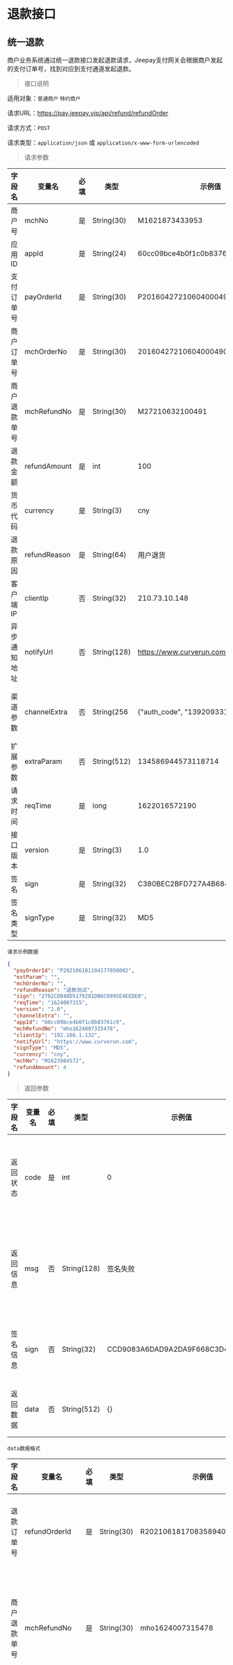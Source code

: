 # 退款接口

## 统一退款

商户业务系统通过统一退款接口发起退款请求，Jeepay支付网关会根据商户发起的支付订单号，找到对应到支付通道发起退款。

> 接口说明

适用对象：`普通商户` `特约商户`

请求URL：https://pay.jeepay.vip/api/refund/refundOrder

请求方式：`POST`

请求类型：`application/json` 或 `application/x-www-form-urlencoded`

> 请求参数

字段名 | 变量名 | 必填 | 类型 | 示例值 | 描述
------- | -------| -------| -------| -------| -------
商户号 | mchNo | 是 | String(30) | M1621873433953 | 商户号   
应用ID | appId | 是 | String(24) | 60cc09bce4b0f1c0b83761c9 | 应用ID
支付订单号 | payOrderId | 是 | String(30) | P20160427210604000490 | 支付中心生成的订单号，与mchOrderNo二者传一即可  
商户订单号 | mchOrderNo | 是 | String(30) | 20160427210604000490 | 商户生成的支付订单号，与payOrderId二者传一即可  
商户退款单号 | mchRefundNo | 是 | String(30) | M27210632100491 | 商户生成的退款单号  
退款金额 | refundAmount | 是 | int | 100 | 退款金额,单位分   
货币代码 | currency | 是 | String(3) | cny | 三位货币代码,人民币:cny
退款原因 | refundReason | 是 | String(64) | 用户退货 | 退款原因  
客户端IP | clientIp | 否 | String(32) | 210.73.10.148 | 客户端IPV4地址  
异步通知地址 | notifyUrl | 否 | String(128) | https://www.curverun.com/notify.htm | 退款完成后回调该URL,只有传了该值才会发起回调  
渠道参数 | channelExtra | 否 | String(256 | {"auth_code", "13920933111042"} | 特定渠道发起的额外参数,json格式字符串.详见渠道参数说明  
扩展参数 | extraParam | 否 | String(512) | 134586944573118714 | 商户扩展参数,回调时会原样返回  
请求时间 | reqTime | 是 | long | 1622016572190 | 请求接口时间,13位时间戳   
接口版本 | version | 是 | String(3) | 1.0 | 接口版本号，固定：1.0  
签名 | sign | 是 | String(32) | C380BEC2BFD727A4B6845133519F3AD6 | 签名值，详见签名算法  
签名类型 | signType | 是 | String(32) | MD5 | 签名类型，目前只支持MD5方式  


`请求示例数据`

```json
{
  "payOrderId": "P202106181104177050002",
  "extParam": "",
  "mchOrderNo": "",
  "refundReason": "退款测试",
  "sign": "2762CDB48D5179281DB6C0995E4EEDE0",
  "reqTime": "1624007315",
  "version": "1.0",
  "channelExtra": "",
  "appId": "60cc09bce4b0f1c0b83761c9",
  "mchRefundNo": "mho1624007315478",
  "clientIp": "192.166.1.132",
  "notifyUrl": "https://www.curverun.com",
  "signType": "MD5",
  "currency": "cny",
  "mchNo": "M1623984572",
  "refundAmount": 4
}
```

> 返回参数

字段名 | 变量名 | 必填 | 类型 | 示例值 | 描述
------- | -------| -------| -------| -------| -------
返回状态 | code | 是 | int | 0 | 0-处理成功，其他-处理有误，详见错误码  
返回信息 | msg | 否 | String(128) | 签名失败 | 具体错误原因，例如：签名失败、参数格式校验错误  
签名信息 | sign | 否 | String(32) | CCD9083A6DAD9A2DA9F668C3D4517A84 | 对data内数据签名,如data为空则不返回
返回数据 | data | 否 | String(512) | {} | 返回下单数据,json格式数据  

`data数据格式`

字段名 | 变量名 | 必填 | 类型 | 示例值 | 描述
------- | -------| -------| -------| -------| -------
退款订单号 | refundOrderId | 是 | String(30) | R202106181708358940000 | 返回退款订单号  
商户退款单号 | mchRefundNo | 是 | String(30) | mho1624007315478 | 返回商户传入的退款单号  
退款状态 | state | 是 | int | 2 | 退款状态<br>0-订单生成<br>1-退款中<br>2-退款成功<br>3-退款失败<br>4-退款关闭  
渠道退款单号 | channelOrderNo | 否 | String | 20160427210604000490 | 对应渠道的退款单号   
渠道错误码 | errCode | 否 | String | ACQ.PAYMENT_AUTH_CODE_INVALID | 上游渠道返回的错误码
渠道错误描述 | errMsg | 否 | String | Business Failed 失败 | 上游渠道返回的错误描述

`返回示例数据`

```json
{
  "code": 0,
  "data": {
    "channelOrderNo": "2021061822001423031419593035",
    "mchRefundNo": "mho1624007315478",
    "payAmount": 58,
    "refundAmount": 4,
    "refundOrderId": "R202106181708358940000",
    "state": 2
  },
  "msg": "SUCCESS",
  "sign": "2843B811B7A75D56B7D1950362820875"
}
```

## 查询订单

商户通过该接口查询退款订单，支付网关会返回订单最新的数据

> 接口说明

适用对象：`普通商户` `特约商户`

请求URL：https://pay.jeepay.vip/api/refund/query

请求方式：`POST`

请求类型：`application/json` 或 `application/x-www-form-urlencoded`

> 请求参数

字段名 | 变量名 | 必填 | 类型 | 示例值 | 描述
------- | -------| -------| -------| -------| -------
商户号 | mchNo | 是 | String(30) | M1621873433953 | 商户号 
应用ID | appId | 是 | String(24) | 60cc09bce4b0f1c0b83761c9 | 应用ID
退款订单号 | refundOrderId | 是 | String(30) | R20160427210604000490 | 支付中心生成的退款单号，与mchRefundNo二者传一即可  
商户退款单号 | mchRefundNo | 是 | String(30) | 20160427210604000490 | 商户生成的退款单号，与refundOrderId二者传一即可  
请求时间 | reqTime | 是 | long | 1622016572190 | 请求接口时间,13位时间戳  
接口版本 | version | 是 | String(3) | 1.0 | 接口版本号，固定：1.0  
签名 | sign | 是 | String(32) | C380BEC2BFD727A4B6845133519F3AD6 | 签名值，详见签名算法  
签名类型 | signType | 是 | String(32) | MD5 | 签名类型，目前只支持MD5方式 

`请求示例数据`

```json
{
  "refundOrderId": "P202106181105527690009",
  "appId": "60cc09bce4b0f1c0b83761c9",
  "sign": "1484293FCAEAFE11DEC8949DB6B525A9",
  "signType": "MD5",
  "reqTime": "1624008199",
  "mchNo": "M1623984572",
  "version": "1.0"
}
```

字段名 | 变量名 | 必填 | 类型 | 示例值 | 描述
------- | -------| -------| -------| -------| -------
返回状态 | code | 是 | int | 0 | 0-处理成功，其他-处理有误，详见错误码  
返回信息 | msg | 否 | String(128) | 签名失败 | 具体错误原因，例如：签名失败、参数格式校验错误  
签名信息 | sign | 否 | String(32) | CCD9083A6DAD9A2DA9F668C3D4517A84 | 对data内数据签名,如data为空则不返回
返回数据 | data | 否 | String(512) | {} | 返回下单数据,json格式数据  

`data数据格式`

字段名 | 变量名 | 必填 | 类型 | 示例值 | 描述
------- | -------| -------| -------| -------| -------
退款订单号 | refundOrderId | 是 | String(30) | R20160427210604000490 | 支付中心生成的退款单号  
支付订单号 | payOrderId | 是 | String(30) | P12021022311124442600 | 返回支付系统订单号
商户号 | mchNo | 是 | String(30) | M1621873433953 | 商户号   
应用ID | appId | 是 | String(24) | 60cc09bce4b0f1c0b83761c9 | 应用ID
商户退款单号 | mchRefundNo | 是 | String(30) | 20160427210604000490 | 商户生成的退款单号
支付金额 | payAmount | 是 | int | 100 | 支付金额,单位分 
退款金额 | refundAmount | 是 | int | 100 | 退款金额,单位分 
货币代码 | currency | 是 | String(3) | cny | 三位货币代码,人民币:cny
退款状态 | state | 是 | int | 2 | 退款状态<br>0-订单生成<br>1-退款中<br>2-退款成功<br>3-退款失败<br>4-退款关闭  
渠道订单号 | channelOrderNo | 否 | String | 20160427210604000490 | 对应渠道的订单号  
渠道错误码 | errCode | 否 | String | 1002 | 渠道返回错误码
渠道错误描述 | errMsg | 否 | String | 134586944573118714 | 渠道返回错误描述
扩展参数 | extraParam | 否 | String(512) | 134586944573118714 | 商户扩展参数,回调时会原样返回  
创建时间 | createdAt | 是 | long | 1622016572190 | 订单创建时间,13位时间戳  
成功时间 | successTime | 否 | long | 1622016572190 | 订单支付成功时间,13位时间戳  

`返回示例数据`

```json
{
  "code": 0,
  "data": {
    "appId": "60cc09bce4b0f1c0b83761c9",
    "channelOrderNo": "2021061822001423031419593035",
    "createdAt": 1623985552769,
    "currency": "cny",
    "extParam": "",
    "mchNo": "M1623984572",
    "mchRefundNo": "mho1623985552430",
    "payAmount": 58,
    "payOrderId": "P202106181104177050002",
    "refundAmount": 4,
    "refundOrderId": "P202106181105527690009",
    "state": 2,
    "successTime": 1623985554000
  },
  "msg": "SUCCESS",
  "sign": "E3F9F008FC5EF84BD782CCC7BE69DC5E"
}
```

## 退款通知

当退款完成时(成功或失败)，支付网关会向商户系统发起回调通知。如果商户系统没有正确返回，支付网关会延迟再次通知。

> 接口说明

适用对象：`普通商户` `特约商户`

请求URL：该链接是通过统一退款接口提交的参数notifyUrl设置，如果无法访问链接，商户系统将无法接收到支付中心的通知。

请求方式：`POST`

请求类型：`application/x-www-form-urlencoded`

> 通知参数

字段名 | 变量名 | 必填 | 类型 | 示例值 | 描述
------- | -------| -------| -------| -------| -------
退款订单号 | refundOrderId | 是 | String(30) | R20160427210604000490 | 支付中心生成的退款单号  
支付订单号 | payOrderId | 是 | String(30) | P12021022311124442600 | 返回支付系统订单号
商户号 | mchNo | 是 | String(30) | M1621873433953 | 商户号   
应用ID | appId | 是 | String(24) | 60cc09bce4b0f1c0b83761c9 | 应用ID
商户退款单号 | mchRefundNo | 是 | String(30) | 20160427210604000490 | 商户生成的退款单号
支付金额 | payAmount | 是 | int | 100 | 支付金额,单位分 
退款金额 | refundAmount | 是 | int | 100 | 退款金额,单位分 
货币代码 | currency | 是 | String(3) | cny | 三位货币代码,人民币:cny
退款状态 | state | 是 | int | 2 | 退款状态<br>0-订单生成<br>1-退款中<br>2-退款成功<br>3-退款失败<br>4-退款关闭  
渠道订单号 | channelOrderNo | 否 | String | 20160427210604000490 | 对应渠道的订单号  
渠道错误码 | errCode | 否 | String | 1002 | 渠道返回错误码
渠道错误描述 | errMsg | 否 | String | 134586944573118714 | 渠道返回错误描述
扩展参数 | extraParam | 否 | String(512) | 134586944573118714 | 商户扩展参数,回调时会原样返回  
创建时间 | createdAt | 是 | long | 1622016572190 | 订单创建时间,13位时间戳  
成功时间 | successTime | 否 | long | 1622016572190 | 订单支付成功时间,13位时间戳  
通知请求时间 | reqTime | 是 | String(30) | 1622016572190 | 通知请求时间，,13位时间戳  
签名 | sign | 是 | String(32) | C380BEC2BFD727A4B6845133519F3AD6 | 签名值，详见签名算法  

&gt; 返回结果

业务系统处理后同步返回给支付中心，返回字符串 success 则表示成功，返回非success则表示处理失败，支付中心会再次通知业务系统。（通知频率为0/30/60/90/120/150,单位：秒）

`注意：返回的字符串必须是小写，且前后不能有空格和换行符。`

`通知示例数据`

```json
{
    "appId": "60cc09bce4b0f1c0b83761c9",
    "channelOrderNo": "2021061822001423031419593035",
    "createdAt": 1623985552769,
    "currency": "cny",
    "extParam": "",
    "mchNo": "M1623984572",
    "mchRefundNo": "mho1623985552430",
    "payAmount": 58,
    "payOrderId": "P202106181104177050002",
    "refundAmount": 4,
    "refundOrderId": "P202106181105527690009",
    "state": 2,
    "successTime": 1623985554000
}
```